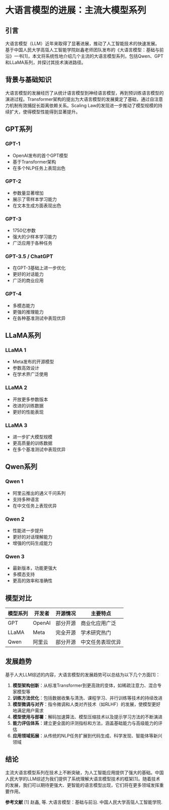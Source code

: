 # 大语言模型的进展：主流大模型系列

## 引言

大语言模型（LLM）近年来取得了显著进展，推动了人工智能技术的快速发展。基于中国人民大学高瓴人工智能学院赵鑫老师团队发布的《大语言模型：基础与前沿》一书[1]，本文将系统性地介绍几个主流的大语言模型系列，包括Qwen、GPT和LLaMA系列，并探讨其技术演进路径。

## 背景与基础知识

大语言模型的发展经历了从统计语言模型到神经语言模型，再到预训练语言模型的演进过程。Transformer架构的提出为大语言模型的发展奠定了基础，通过自注意力机制有效捕捉长距离依赖关系。Scaling Law的发现进一步推动了模型规模的持续扩大，使得模型性能得到显著提升。

## GPT系列

### GPT-1
- OpenAI发布的首个GPT模型
- 基于Transformer架构
- 在多个NLP任务上表现出色

### GPT-2
- 参数量显著增加
- 展示了零样本学习能力
- 在文本生成方面表现出色

### GPT-3
- 1750亿参数
- 强大的少样本学习能力
- 广泛应用于各种任务

### GPT-3.5 / ChatGPT
- 在GPT-3基础上进一步优化
- 更好的对话能力
- 广泛的商业应用

### GPT-4
- 多模态能力
- 更强的推理能力
- 在各种基准测试中表现优异

## LLaMA系列

### LLaMA 1
- Meta发布的开源模型
- 参数高效设计
- 在学术界广泛使用

### LLaMA 2
- 开放更多参数版本
- 改进的训练数据
- 更好的性能表现

### LLaMA 3
- 进一步扩大模型规模
- 更高质量的训练数据
- 在多个基准测试中表现优异

## Qwen系列

### Qwen 1
- 阿里云推出的通义千问系列
- 支持多种语言
- 在中文任务上表现优异

### Qwen 2
- 性能进一步提升
- 更好的对话理解能力
- 增强的代码生成能力

### Qwen 3
- 最新版本，功能更强大
- 多模态支持
- 更高的效率和准确性

## 模型对比

| 模型系列 | 开发者 | 开源情况 | 主要特点 |
|---------|--------|----------|----------|
| GPT | OpenAI | 部分开源 | 商业化应用广泛 |
| LLaMA | Meta | 完全开源 | 学术研究热门 |
| Qwen | 阿里云 | 部分开源 | 中文任务表现优异 |

## 发展趋势

基于人大LLM综述的内容，大语言模型的发展趋势可以总结为以下几个方面[1]：

1. **模型架构创新**：从标准Transformer到更高效的变体，如稀疏注意力、混合专家模型等
2. **训练方法优化**：包括数据收集与清洗、课程学习、并行训练等技术的持续改进
3. **模型微调与对齐**：指令微调和人类对齐技术（如RLHF）的发展，使模型更好地满足用户需求
4. **模型使用与部署**：解码加速算法、模型压缩技术以及提示学习方法的不断演进
5. **能力评估体系**：建立更全面的评测指标和方法，涵盖基础能力与高级能力的评估
6. **应用领域拓展**：从传统的NLP任务扩展到代码生成、科学发现、智能体等新兴领域

## 结论

主流大语言模型系列在技术上不断突破，为人工智能应用提供了强大的基础。中国人民大学的LLM综述为我们提供了系统理解大语言模型技术的框架[1]。随着技术的发展，我们可以期待更强大、更智能的语言模型出现，它们将在更多领域发挥重要作用。

**参考文献**
[1] 赵鑫, 等. 大语言模型：基础与前沿. 中国人民大学高瓴人工智能学院.